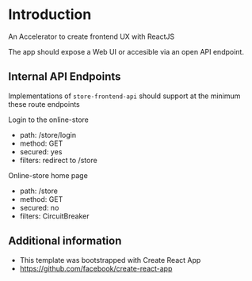 # Introduction
An Accelerator to create frontend UX with ReactJS

The app should expose a Web UI or accesible via an open API endpoint.

## Internal API Endpoints

Implementations of `store-frontend-api` should support at the minimum these route endpoints

Login to the online-store
* path: /store/login
* method: GET
* secured: yes
* filters: redirect to /store

Online-store home page
* path: /store
* method: GET
* secured: no
* filters: CircuitBreaker

## Additional information

* This template was bootstrapped with Create React App
* https://github.com/facebook/create-react-app


